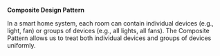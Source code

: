 **Composite Design Pattern**

In a smart home system, each room can contain individual devices (e.g., light, fan) or groups of devices (e.g., all lights, all fans). The Composite Pattern allows us to treat both individual devices and groups of devices uniformly.